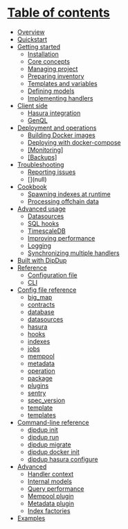 # [Table of contents](null) 
* [Overview](overview.md) 
* [Quickstart](quickstart.md) 
* [Getting started](getting-started/README.md) 
	* [Installation](getting-started/installation.md) 
	* [Core concepts](getting-started/core-concepts.md) 
	* [Managing project](null) 
	* [Preparing inventory](getting-started/preparing-inventory.md) 
	* [Templates and variables](getting-started/templates-and-variables.md) 
	* [Defining models](null) 
	* [Implementing handlers](null) 
* [Client side](client-side/README.md) 
	* [Hasura integration]() 
	* [GenQL](client-side/genql.md) 
* [Deployment and operations](deployment/README.md) 
	* [Building Docker images](deployment/docker.md) 
	* [Deploying with docker-compose](deployment/docker-compose.md) 
	* [[Monitoring]](null) 
	* [[Backups]](null) 
* [Troubleshooting]() 
	* [Reporting issues]() 
	* [[]()](null) 
* [Cookbook](cookbook/README.md) 
	* [Spawning indexes at runtime](null) 
	* [Processing offchain data](null) 
* [Advanced usage](advanced-usage/README.md) 
	* [Datasources](advanced-usage/datasources.md) 
	* [SQL hooks]() 
	* [TimescaleDB]() 
	* [Improving performance](advanced-usage/improving-performance.md) 
	* [Logging]() 
	* [Synchronizing multiple handlers]() 
* [Built with DipDup](built-with-dipdup.md) 
* [Reference](null) 
	* [Configuration file](null) 
	* [CLI](null) 
* [Config file reference](config-reference/README.md) 
	* [big\_map](config-reference/indexes/big_map.md) 
	* [contracts](config-reference/contracts.md) 
	* [database](config-reference/database.md) 
	* [datasources](config-reference/datasources.md) 
	* [hasura](config-reference/hasura.md) 
	* [hooks](config-reference/hooks.md) 
	* [indexes](config-reference/indexes/README.md) 
	* [jobs](config-reference/jobs.md) 
	* [mempool](config-reference/plugins/mempool.md) 
	* [metadata](config-reference/plugins/metadata.md) 
	* [operation](config-reference/indexes/operation.md) 
	* [package](config-reference/package.md) 
	* [plugins](config-reference/plugins/README.md) 
	* [sentry](config-reference/sentry.md) 
	* [spec\_version](config-reference/spec_version.md) 
	* [template](config-reference/indexes/template.md) 
	* [templates](config-reference/templates.md) 
* [Command-line reference](cli-reference/README.md) 
	* [dipdup init](cli-reference/dipdup-init.md) 
	* [dipdup run](cli-reference/dipdup-run.md) 
	* [dipdup migrate](cli-reference/dipdup-migrate.md) 
	* [dipdup docker init](cli-reference/dipdup-docker-init.md) 
	* [dipdup hasura configure](cli-reference/dipdup-hasura-configure.md) 
* [Advanced](advanced/README.md) 
	* [Handler context](advanced/handler-context.md) 
	* [Internal models](advanced/internal-models.md) 
	* [Query performance](advanced/query-performance.md) 
	* [Mempool plugin](advanced/mempool-plugin.md) 
	* [Metadata plugin](advanced/metadata-plugin.md) 
	* [Index factories](advanced/logging.md) 
* [Examples](examples.md) 